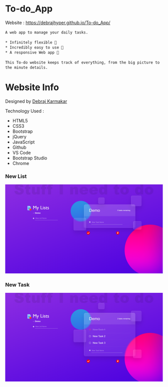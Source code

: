 # To-do_App

Website : https://debrajhyper.github.io/To-do_App/

    A web app to manage your daily tasks.
    
    * Infinitely flexible 📝
    * Incredibly easy to use 🧡
    * A responsive Web app 📅

    This To-do website keeps track of everything, from the big picture to the minute details.

# Website Info
Designed by <a href="https://github.com/debrajhyper">Debraj Karmakar</a>

Technology Used :

* HTML5
* CSS3
* Bootstrap
* jQuery
* JavaScript
* Github
* VS Code
* Bootstrap Studio
* Chrome

<h3>New List</h3>
<img src="assets/img/new_list.png"/>
    
<h3>New Task</h3>
<img src="assets/img/new_tasks.png"/>
